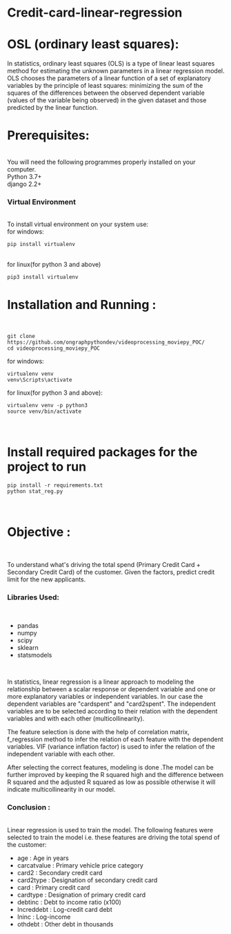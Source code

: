 # Credit-card-linear-regression

# OSL (ordinary least squares):
In statistics, ordinary least squares (OLS) is a type of linear least squares method for estimating the unknown parameters in a linear regression model. OLS chooses the parameters of a linear function of a set of explanatory variables by the principle of least squares: minimizing the sum of the squares of the differences between the observed dependent variable (values of the variable being observed) in the given dataset and those predicted by the linear function.

<h1>Prerequisites:</h1><br>
You will need the following programmes properly installed on your computer.<br>
Python 3.7+ <br>
django 2.2+ <br>

<h3>Virtual Environment</h3><br>
To install virtual environment on your system use:<br>
for windows:

```shell
pip install virtualenv
```
<br>
for linux(for python 3 and above)

```shell
pip3 install virtualenv
```

<h1>Installation and Running :</h1><br>

```shell
git clone https://github.com/ongraphpythondev/videoprocessing_moviepy_POC/
cd videoprocessing_moviepy_POC
```

for windows:
```shell
virtualenv venv
venv\Scripts\activate
```
for linux(for python 3 and above):
```shell
virtualenv venv -p python3
source venv/bin/activate
```
<br>
<h1>Install required packages for the project to run</h1>

```shell
pip install -r requirements.txt
python stat_reg.py
```

<br>
<h1>Objective :</h1><br>

To understand what's driving the total spend (Primary Credit Card +
Secondary Credit Card) of the customer. Given the factors, predict credit limit for the new applicants.

<h3>Libraries Used:</h3><br>

- pandas
- numpy
- scipy
- sklearn
- statsmodels
<br>

In statistics, linear regression is a linear approach to modeling the relationship between a scalar response or dependent variable and one or more explanatory variables or independent variables. In our case the  dependent variables are "cardspent" and "card2spent". The independent variables are to be selected according to their relation with the dependent variables and with each other (multicollinearity). 

The feature selection is done with the help of correlation matrix, f_regression method to infer the relation of each feature with the dependent variables. 
VIF (variance inflation factor) is used to infer the relation of the independent variable with each other.

After selecting the correct features, modeling is done .The model can be further improved by keeping the R squared high and the difference between R squared and the adjusted R squared as low as possible otherwise it will indicate multicollinearity in our model. 

<h3>Conclusion :</h3><br>
Linear regression is used to train the model. The following features were selected to train the model i.e. these features are driving the total spend of the customer:

- age : Age in years 
- carcatvalue : Primary vehicle price category
- card2 : Secondary credit card
- card2type : Designation of secondary credit card
- card : Primary credit card
- cardtype : Designation of primary credit card
- debtinc : Debt to income ratio (x100)
- lncreddebt : Log-credit card debt
- lninc : Log-income
- othdebt : Other debt in thousands

